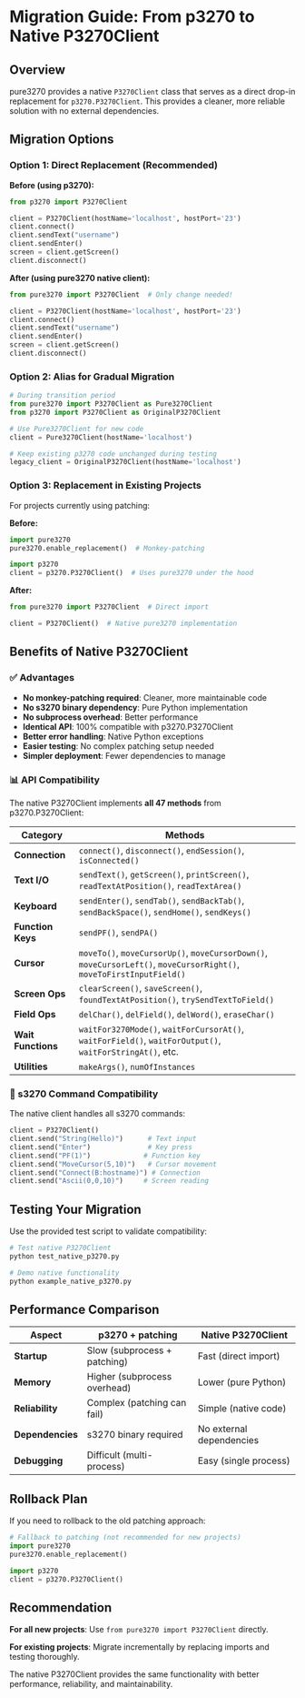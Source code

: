 # Migration Guide: From p3270 to Native P3270Client

## Overview

pure3270 provides a native `P3270Client` class that serves as a direct drop-in replacement for `p3270.P3270Client`. This provides a cleaner, more reliable solution with no external dependencies.

## Migration Options

### Option 1: Direct Replacement (Recommended)

**Before (using p3270):**
```python
from p3270 import P3270Client

client = P3270Client(hostName='localhost', hostPort='23')
client.connect()
client.sendText("username")
client.sendEnter()
screen = client.getScreen()
client.disconnect()
```

**After (using pure3270 native client):**
```python
from pure3270 import P3270Client  # Only change needed!

client = P3270Client(hostName='localhost', hostPort='23')
client.connect()
client.sendText("username")
client.sendEnter()
screen = client.getScreen()
client.disconnect()
```

### Option 2: Alias for Gradual Migration

```python
# During transition period
from pure3270 import P3270Client as Pure3270Client
from p3270 import P3270Client as OriginalP3270Client

# Use Pure3270Client for new code
client = Pure3270Client(hostName='localhost')

# Keep existing p3270 code unchanged during testing
legacy_client = OriginalP3270Client(hostName='localhost')
```

### Option 3: Replacement in Existing Projects

For projects currently using patching:

**Before:**
```python
import pure3270
pure3270.enable_replacement()  # Monkey-patching

import p3270
client = p3270.P3270Client()  # Uses pure3270 under the hood
```

**After:**
```python
from pure3270 import P3270Client  # Direct import

client = P3270Client()  # Native pure3270 implementation
```

## Benefits of Native P3270Client

### ✅ Advantages
- **No monkey-patching required**: Cleaner, more maintainable code
- **No s3270 binary dependency**: Pure Python implementation
- **No subprocess overhead**: Better performance
- **Identical API**: 100% compatible with p3270.P3270Client
- **Better error handling**: Native Python exceptions
- **Easier testing**: No complex patching setup needed
- **Simpler deployment**: Fewer dependencies to manage

### 📊 API Compatibility

The native P3270Client implements **all 47 methods** from p3270.P3270Client:

| Category | Methods |
|----------|---------|
| **Connection** | `connect()`, `disconnect()`, `endSession()`, `isConnected()` |
| **Text I/O** | `sendText()`, `getScreen()`, `printScreen()`, `readTextAtPosition()`, `readTextArea()` |
| **Keyboard** | `sendEnter()`, `sendTab()`, `sendBackTab()`, `sendBackSpace()`, `sendHome()`, `sendKeys()` |
| **Function Keys** | `sendPF()`, `sendPA()` |
| **Cursor** | `moveTo()`, `moveCursorUp()`, `moveCursorDown()`, `moveCursorLeft()`, `moveCursorRight()`, `moveToFirstInputField()` |
| **Screen Ops** | `clearScreen()`, `saveScreen()`, `foundTextAtPosition()`, `trySendTextToField()` |
| **Field Ops** | `delChar()`, `delField()`, `delWord()`, `eraseChar()` |
| **Wait Functions** | `waitFor3270Mode()`, `waitForCursorAt()`, `waitForField()`, `waitForOutput()`, `waitForStringAt()`, etc. |
| **Utilities** | `makeArgs()`, `numOfInstances` |

### 🔧 s3270 Command Compatibility

The native client handles all s3270 commands:

```python
client = P3270Client()
client.send("String(Hello)")      # Text input
client.send("Enter")              # Key press
client.send("PF(1)")             # Function key
client.send("MoveCursor(5,10)")   # Cursor movement
client.send("Connect(B:hostname)") # Connection
client.send("Ascii(0,0,10)")     # Screen reading
```

## Testing Your Migration

Use the provided test script to validate compatibility:

```bash
# Test native P3270Client
python test_native_p3270.py

# Demo native functionality
python example_native_p3270.py
```

## Performance Comparison

| Aspect | p3270 + patching | Native P3270Client |
|--------|------------------|-------------------|
| **Startup** | Slow (subprocess + patching) | Fast (direct import) |
| **Memory** | Higher (subprocess overhead) | Lower (pure Python) |
| **Reliability** | Complex (patching can fail) | Simple (native code) |
| **Dependencies** | s3270 binary required | No external dependencies |
| **Debugging** | Difficult (multi-process) | Easy (single process) |

## Rollback Plan

If you need to rollback to the old patching approach:

```python
# Fallback to patching (not recommended for new projects)
import pure3270
pure3270.enable_replacement()

import p3270
client = p3270.P3270Client()
```

## Recommendation

**For all new projects**: Use `from pure3270 import P3270Client` directly.

**For existing projects**: Migrate incrementally by replacing imports and testing thoroughly.

The native P3270Client provides the same functionality with better performance, reliability, and maintainability.
